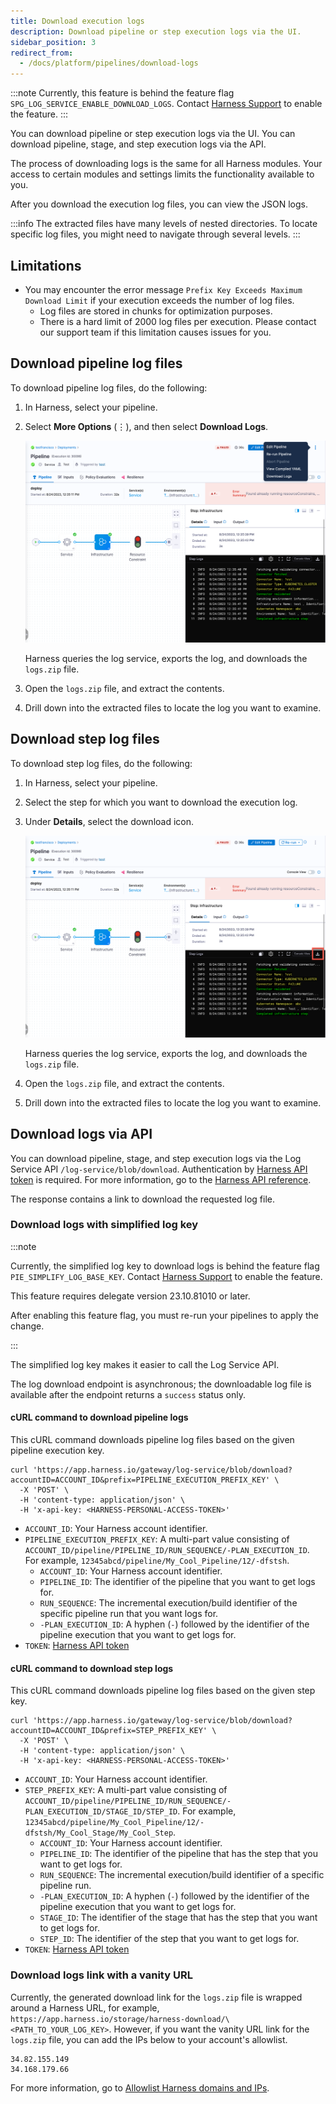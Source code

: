 ```yaml
---
title: Download execution logs
description: Download pipeline or step execution logs via the UI.
sidebar_position: 3
redirect_from:
  - /docs/platform/pipelines/download-logs
---
```


:::note
Currently, this feature is behind the feature flag `SPG_LOG_SERVICE_ENABLE_DOWNLOAD_LOGS`. Contact [Harness Support](mailto:support@harness.io) to enable the feature.
:::

You can download pipeline or step execution logs via the UI. You can download pipeline, stage, and step execution logs via the API.

The process of downloading logs is the same for all Harness modules. Your access to certain modules and settings limits the functionality available to you.

After you download the execution log files, you can view the JSON logs.

:::info
The extracted files have many levels of nested directories. To locate specific log files, you might need to navigate through several levels.
:::

## Limitations

* You may encounter the error message `Prefix Key Exceeds Maximum Download Limit` if your execution exceeds the number of log files.
   * Log files are stored in chunks for optimization purposes.
   * There is a hard limit of 2000 log files per execution. Please contact our support team if this limitation causes issues for you.

## Download pipeline log files

To download pipeline log files, do the following:

1. In Harness, select your pipeline.
2. Select **More Options** (&vellip;), and then select **Download Logs**.

   ![](../static/download-pipeline-logs.png)

   Harness queries the log service, exports the log, and downloads the `logs.zip` file.

3. Open the `logs.zip` file, and extract the contents.
4. Drill down into the extracted files to locate the log you want to examine.

## Download step log files

To download step log files, do the following:

1. In Harness, select your pipeline.
2. Select the step for which you want to download the execution log.
3. Under **Details**, select the download icon.

   ![](../static/download-step-logs.png)

   Harness queries the log service, exports the log, and downloads the `logs.zip` file.

4. Open the `logs.zip` file, and extract the contents.
5. Drill down into the extracted files to locate the log you want to examine.

## Download logs via API

You can download pipeline, stage, and step execution logs via the Log Service API `/log-service/blob/download`. Authentication by [Harness API token](/docs/platform/automation/api/add-and-manage-api-keys) is required. For more information, go to the [Harness API reference](https://apidocs.harness.io/#section/Introduction/Authentication).

The response contains a link to download the requested log file.

### Download logs with simplified log key

:::note

Currently, the simplified log key to download logs is behind the feature flag `PIE_SIMPLIFY_LOG_BASE_KEY`. Contact [Harness Support](mailto:support@harness.io) to enable the feature.

This feature requires delegate version 23.10.81010 or later.

After enabling this feature flag, you must re-run your pipelines to apply the change.

:::

The simplified log key makes it easier to call the Log Service API.

The log download endpoint is asynchronous; the downloadable log file is available after the endpoint returns a `success` status only.

#### cURL command to download pipeline logs

This cURL command downloads pipeline log files based on the given pipeline execution key.

```
curl 'https://app.harness.io/gateway/log-service/blob/download?accountID=ACCOUNT_ID&prefix=PIPELINE_EXECUTION_PREFIX_KEY' \
  -X 'POST' \
  -H 'content-type: application/json' \
  -H 'x-api-key: <HARNESS-PERSONAL-ACCESS-TOKEN>'
```

* `ACCOUNT_ID`: Your Harness account identifier.
* `PIPELINE_EXECUTION_PREFIX_KEY`: A multi-part value consisting of `ACCOUNT_ID/pipeline/PIPELINE_ID/RUN_SEQUENCE/-PLAN_EXECUTION_ID`. For example, `12345abcd/pipeline/My_Cool_Pipeline/12/-dfstsh`.
   * `ACCOUNT_ID`: Your Harness account identifier.
   * `PIPELINE_ID`: The identifier of the pipeline that you want to get logs for.
   * `RUN_SEQUENCE`: The incremental execution/build identifier of the specific pipeline run that you want logs for.
   * `-PLAN_EXECUTION_ID`: A hyphen (`-`) followed by the identifier of the pipeline execution that you want to get logs for.
* `TOKEN`: [Harness API token](/docs/platform/automation/api/add-and-manage-api-keys)

#### cURL command to download step logs

This cURL command downloads pipeline log files based on the given step key.

```
curl 'https://app.harness.io/gateway/log-service/blob/download?accountID=ACCOUNT_ID&prefix=STEP_PREFIX_KEY' \
  -X 'POST' \
  -H 'content-type: application/json' \
  -H 'x-api-key: <HARNESS-PERSONAL-ACCESS-TOKEN>'
```

* `ACCOUNT_ID`: Your Harness account identifier.
* `STEP_PREFIX_KEY`: A multi-part value consisting of `ACCOUNT_ID/pipeline/PIPELINE_ID/RUN_SEQUENCE/-PLAN_EXECUTION_ID/STAGE_ID/STEP_ID`. For example, `12345abcd/pipeline/My_Cool_Pipeline/12/-dfstsh/My_Cool_Stage/My_Cool_Step`.
   * `ACCOUNT_ID`: Your Harness account identifier.
   * `PIPELINE_ID`: The identifier of the pipeline that has the step that you want to get logs for.
   * `RUN_SEQUENCE`: The incremental execution/build identifier of a specific pipeline run.
   * `-PLAN_EXECUTION_ID`: A hyphen (`-`) followed by the identifier of the pipeline execution that you want to get logs for.
   * `STAGE_ID`: The identifier of the stage that has the step that you want to get logs for.
   * `STEP_ID`: The identifier of the step that you want to get logs for.
* `TOKEN`: [Harness API token](/docs/platform/automation/api/add-and-manage-api-keys)


### Download logs link with a vanity URL

Currently, the generated download link for the `logs.zip` file is wrapped around a Harness URL, for example, `https://app.harness.io/storage/harness-download/\<PATH_TO_YOUR_LOG_KEY>`. However, if you want the vanity URL link for the `logs.zip` file, you can add the IPs below to your account's allowlist.

```
34.82.155.149
34.168.179.66
```

For more information, go to [Allowlist Harness domains and IPs](/docs/platform/references/allowlist-harness-domains-and-ips/).
